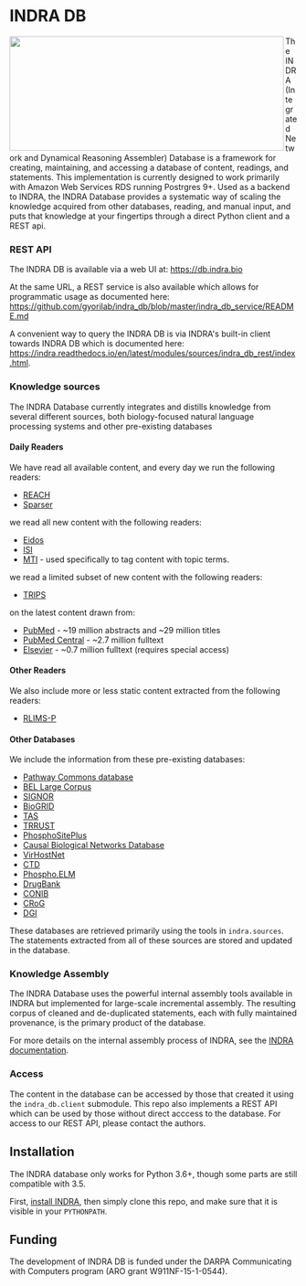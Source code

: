 # INDRA DB

<img align="left" src="https://s3.amazonaws.com/bigmech/indra-db/indra_db_logo.png" width="480" height="200" />

The INDRA (Integrated Network and Dynamical Reasoning Assembler) Database is a
framework for creating, maintaining, and accessing a database of content,
readings, and statements. This implementation is currently designed to work
primarily with Amazon Web Services RDS running Postrgres 9+. Used as a backend
to INDRA, the INDRA Database provides a systematic way of scaling the knowledge
acquired from other databases, reading, and manual input, and puts that
knowledge at your fingertips through a direct Python client and a REST api.

### REST API

The INDRA DB is available via a web UI at: https://db.indra.bio

At the same URL, a REST service is also available which allows for programmatic usage
as documented here: https://github.com/gyorilab/indra_db/blob/master/indra_db_service/README.md

A convenient way to query the INDRA DB is via INDRA's built-in client towards INDRA DB
which is documented here: https://indra.readthedocs.io/en/latest/modules/sources/indra_db_rest/index.html.

### Knowledge sources

The INDRA Database currently integrates and distills knowledge from several
different sources, both biology-focused natural language processing systems and
other pre-existing databases

#### Daily Readers
We have read all available content, and every day we run the following readers:
- [REACH](https://github.com/clulab/reach)
- [Sparser](https://github.com/ddmcdonald/sparser)

we read all new content with the following readers:
- [Eidos](https://github.com/clulab/eidos)
- [ISI](https://github.com/sgarg87/big_mech_isi_gg)
- [MTI](https://ii.nlm.nih.gov/MTI/index.shtml) - used specifically to tag
content with topic terms.

we read a limited subset of new content with the following readers:
- [TRIPS](http://trips.ihmc.us/parser/cgi/drum)

on the latest content drawn from:
- [PubMed](https://www.ncbi.nlm.nih.gov/pubmed/) - ~19 million abstracts and ~29 million titles
- [PubMed Central](/www.ncbi.nlm.nih.gov/pmc/) - ~2.7 million fulltext
- [Elsevier](https://www.elsevier.com/) - ~0.7 million fulltext 
(requires special access)

#### Other Readers
We also include more or less static content extracted from the following readers:
- [RLIMS-P](https://research.bioinformatics.udel.edu/rlimsp/)

#### Other Databases
We include the information from these pre-existing databases:
- [Pathway Commons database](http://pathwaycommons.org/)
- [BEL Large Corpus](https://github.com/OpenBEL/)
- [SIGNOR](https://signor.uniroma2.it/)
- [BioGRID](https://thebiogrid.org/)
- [TAS](https://www.biorxiv.org/content/10.1101/358978v1)
- [TRRUST](https://omictools.com/trrust-tool)
- [PhosphoSitePlus](https://www.phosphosite.org/)
- [Causal Biological Networks Database](http://www.causalbionet.com/)
- [VirHostNet](http://virhostnet.prabi.fr/)
- [CTD](http://ctdbase.org/)
- [Phospho.ELM](http://phospho.elm.eu.org/)
- [DrugBank](https://www.drugbank.ca/)
- [CONIB](https://pharmacome.github.io/conib/)
- [CRoG](https://github.com/chemical-roles/chemical-roles)
- [DGI](https://www.dgidb.org/)

These databases are retrieved primarily using the tools in `indra.sources`. The
statements extracted from all of these sources are stored and updated in the
database.

### Knowledge Assembly

The INDRA Database uses the powerful internal assembly tools available in INDRA
but implemented for large-scale incremental assembly. The resulting corpus of
cleaned and de-duplicated statements, each with fully maintained provenance, is
the primary product of the database.

For more details on the internal assembly process of INDRA, see the
[INDRA documentation](http://indra.readthedocs.io/en/latest/modules/preassembler).

### Access

The content in the database can be accessed by those that created it using the
`indra_db.client` submodule. This repo also implements a REST API which can be
used by those without direct acccess to the database. For access to our REST
API, please contact the authors.

## Installation

The INDRA database only works for Python 3.6+, though some parts are still compatible with 3.5.

First, [install INDRA](http://indra.readthedocs.io/en/latest/installation.html),
then simply clone this repo, and make sure that it is visible in your
`PYTHONPATH`.

## Funding
The development of INDRA DB is funded under the DARPA Communicating with Computers program (ARO grant W911NF-15-1-0544).
